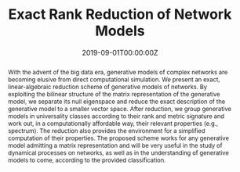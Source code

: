 ---
title: "Exact Rank Reduction of Network Models"


authors:
 - admin
 - Alex Arenas


author_notes:
 - ''
 - ''


date: '2019-09-01T00:00:00Z'
doi: '10.1103/PhysRevX.9.031050'


publishDate: '2017-01-01T00:00:00Z'


publication_types: ['2']


publication: In *Physical Review X*
publication_short: In *Physical Review X*


abstract: "With the advent of the big data era, generative models of complex networks are becoming elusive from direct computational simulation. We present an exact, linear-algebraic reduction scheme of generative models of networks. By exploiting the bilinear structure of the matrix representation of the generative model, we separate its null eigenspace and reduce the exact description of the generative model to a smaller vector space. After reduction, we group generative models in universality classes according to their rank and metric signature and work out, in a computationally affordable way, their relevant properties (e.g., spectrum). The reduction also provides the environment for a simplified computation of their properties. The proposed scheme works for any generative model admitting a matrix representation and will be very useful in the study of dynamical processes on networks, as well as in the understanding of generative models to come, according to the provided classification."


tags: []


featured: false


links:
 - name: Journal website
   url: https://link.aps.org/doi/10.1103/PhysRevX.9.031050


image:
 caption: ''
 focal_point: ''
 preview_only: false


---